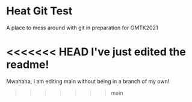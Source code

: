 # Heat Git Test
 A place to mess around with git in preparation for GMTK2021

<<<<<<< HEAD
I've just edited the readme!
=======
Mwahaha, I am editing main without being in a branch of my own!
>>>>>>> main
